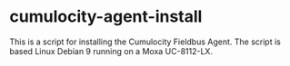 # cumulocity-agent-install
This is a script for installing the Cumulocity Fieldbus Agent. The script is based Linux Debian 9 running on a Moxa UC-8112-LX.
